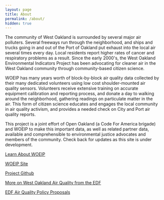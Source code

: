 ```yaml
---
layout: page
title: About
permalink: /about/
hidden: true
---
```


The community of West Oakland is surrounded by several major air polluters. Several freeways run through the neighborhood, and ships and trucks going in and out of the Port of Oakland put exhaust into the local air several times every day. Local residents report higher rates of cancer and respiratory problems as a result. Since the early 2000's, the West Oakland Environmental Indicators Project has been advocating for cleaner air in the West Oakland community through community-based citizen science.

WOEIP has many years worth of block-by-block air quality data collected by their many dedicated volunteers using low cost shoulder-mounted air quality sensors. Volunteers receive extensive training on accurate equipment calibration and reporting process, and donate a day to walking around the neighborhood, gathering readings on particulate matter in the air. This form of citizen science educates and engages the local community in air quality activism, and provides a needed check on City and Port air quality reports.

This project is a joint effort of Open Oakland (a Code For America brigade) and WOEIP to make this important data, as well as related partner data, available and comprehensible to environmental justice advocates and members of the community. Check back for updates as this site is under development.

[Learn About WOEIP](https://www.youtube.com/watch?time_continue=143&v=KThvnkzSatU)

[WOEIP Site](http://woeip.org/)

[Project Github](https://github.com/openoakland/woaq/)

[More on West Oakland Air Quality from the EDF](https://www.edf.org/airqualitymaps/pollution-and-health-concerns-west-oakland)

[EDF Air Quality Policy Proposals](https://www.edf.org/airqualitymaps/policies-reduce-pollution-and-protect-health)

